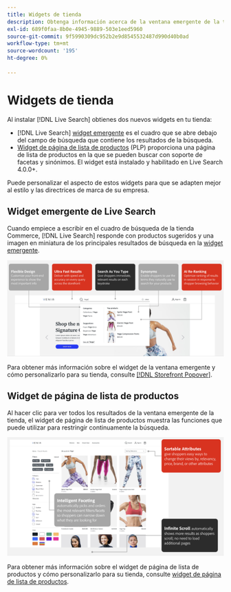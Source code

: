 ```yaml
---
title: Widgets de tienda
description: Obtenga información acerca de la ventana emergente de la tienda y los widgets de página de la lista de productos.
exl-id: 689f0faa-8b0e-4945-9889-503e1eed5960
source-git-commit: 9f5990309dc952b2e9d8545532487d990d40b0ad
workflow-type: tm+mt
source-wordcount: '195'
ht-degree: 0%

---
```


# Widgets de tienda

Al instalar [!DNL Live Search] obtienes dos nuevos widgets en tu tienda:

- [!DNL Live Search] [widget emergente](storefront-popover.md) es el cuadro que se abre debajo del campo de búsqueda que contiene los resultados de la búsqueda.
- [Widget de página de lista de productos](plp-styling.md) (PLP) proporciona una página de lista de productos en la que se pueden buscar con soporte de facetas y sinónimos. El widget está instalado y habilitado en Live Search 4.0.0+.

Puede personalizar el aspecto de estos widgets para que se adapten mejor al estilo y las directrices de marca de su empresa.

## Widget emergente de Live Search

Cuando empiece a escribir en el cuadro de búsqueda de la tienda Commerce, [!DNL Live Search] responde con productos sugeridos y una imagen en miniatura de los principales resultados de búsqueda en la [widget emergente](storefront-popover.md).

![Widget emergente](assets/ls-search-popover.png)

Para obtener más información sobre el widget de la ventana emergente y cómo personalizarlo para su tienda, consulte [[!DNL Storefront Popover]](storefront-popover.md).

## Widget de página de lista de productos

Al hacer clic para ver todos los resultados de la ventana emergente de la tienda, el widget de página de lista de productos muestra las funciones que puede utilizar para restringir continuamente la búsqueda.

![Widget de página de lista de productos](assets/ls-plp.png)

Para obtener más información sobre el widget de página de lista de productos y cómo personalizarlo para su tienda, consulte [widget de página de lista de productos](plp-styling.md).
